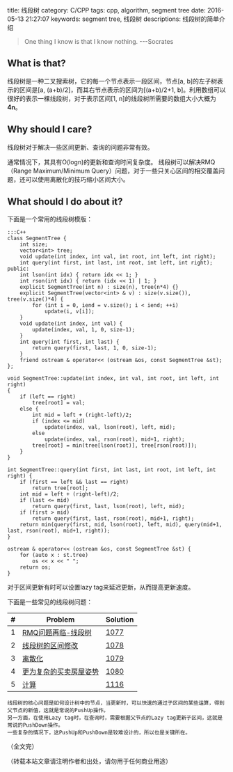 title: 线段树
category: C/CPP
tags: cpp, algorithm, segment tree
date: 2016-05-13 21:27:07
keywords: segment tree, 线段树
descriptions: 线段树的简单介绍


> One thing I know is that I know nothing. ---Socrates

## What is that?

线段树是一种二叉搜索树，它的每一个节点表示一段区间，节点[a, b]的左子树表示的区间是[a, (a+b)/2]，而其右节点表示的区间为[(a+b)/2+1, b]。利用数组可以很好的表示一棵线段树，对于表示区间[1, n]的线段树所需要的数组大小大概为**4n**。

## Why should I care?

线段树对于解决一些区间更新、查询的问题非常有效。

通常情况下，其具有O(logn)的更新和查询时间复杂度。
线段树可以解决RMQ（Range Maximum/Minimum
Query）问题，对于一些只关心区间的相交覆盖问题，还可以使用离散化的技巧缩小区间大小。

## What should I do about it?

下面是一个常用的线段树模版：

    :::C++
    class SegmentTree {
        int size;
        vector<int> tree;
        void update(int index, int val, int root, int left, int right);
        int query(int first, int last, int root, int left, int right);
    public:
        int lson(int idx) { return idx << 1; }
        int rson(int idx) { return (idx << 1) | 1; }
        explicit SegmentTree(int n) : size(n), tree(n*4) {}
        explicit SegmentTree(vector<int> & v) : size(v.size()), tree(v.size()*4) {
            for (int i = 0, iend = v.size(); i < iend; ++i)
                update(i, v[i]);
        }
        void update(int index, int val) {
            update(index, val, 1, 0, size-1);
        }
        int query(int first, int last) {
            return query(first, last, 1, 0, size-1);
        }
        friend ostream & operator<< (ostream &os, const SegmentTree &st);
    };

    void SegmentTree::update(int index, int val, int root, int left, int right)
    {
        if (left == right)
            tree[root] = val;
        else {
            int mid = left + (right-left)/2;
            if (index <= mid)
                update(index, val, lson(root), left, mid);
            else
                update(index, val, rson(root), mid+1, right);
            tree[root] = min(tree[lson(root)], tree[rson(root)]);
        }
    }

    int SegmentTree::query(int first, int last, int root, int left, int right) {
        if (first == left && last == right)
            return tree[root];
        int mid = left + (right-left)/2;
        if (last <= mid)
            return query(first, last, lson(root), left, mid);
        if (first > mid)
            return query(first, last, rson(root), mid+1, right);
        return min(query(first, mid, lson(root), left, mid), query(mid+1, last, rson(root), mid+1, right));
    }

    ostream & operator<< (ostream &os, const SegmentTree &st) {
        for (auto x : st.tree)
            os << x << " ";
        return os;
    }


对于区间更新有时可以设置lazy tag来延迟更新，从而提高更新速度。

下面是一些常见的线段树问题：

| # | Problem | Solution |
|---|---------|----------|
|1|[RMQ问题再临-线段树](http://hihocoder.com/problemset/problem/1077)|[1077](https://github.com/buptlxb/hihoCoder/tree/master/solutions/1077)| 
|2|[线段树的区间修改](http://hihocoder.com/problemset/problem/1078)|[1078](https://github.com/buptlxb/hihoCoder/tree/master/solutions/1078)| 
|3|[离散化](http://hihocoder.com/problemset/problem/1079)|[1079](https://github.com/buptlxb/hihoCoder/tree/master/solutions/1079)| 
|4|[更为复杂的买卖房屋姿势](http://hihocoder.com/problemset/problem/1080)|[1080](https://github.com/buptlxb/hihoCoder/tree/master/solutions/1080)| 
|5|[计算](http://hihocoder.com/problemset/problem/1116)|[1116](https://github.com/buptlxb/hihoCoder/tree/master/solutions/1116)| 


    线段树的核心问题是如何设计树中的节点，当更新时，可以快速的通过子区间的某些运算，得到父节点的新值，这就是常说的PushUp操作。
    另一方面，在使用Lazy tag时，在查询时，需要根据父节点的Lazy tag更新子区间，这就是常说的PushDown操作。
    一些复杂的情况下，这PushUp和PushDown是较难设计的，所以也是关键所在。

（全文完）

（转载本站文章请注明作者和出处，请勿用于任何商业用途）
